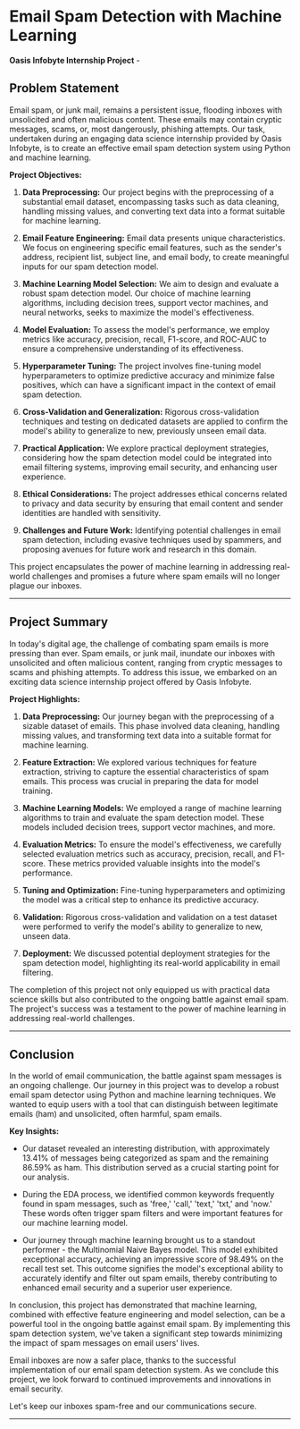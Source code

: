 # Email Spam Detection with Machine Learning

**Oasis Infobyte Internship Project** - 



## Problem Statement

Email spam, or junk mail, remains a persistent issue, flooding inboxes with unsolicited and often malicious content. These emails may contain cryptic messages, scams, or, most dangerously, phishing attempts. Our task, undertaken during an engaging data science internship provided by Oasis Infobyte, is to create an effective email spam detection system using Python and machine learning.

**Project Objectives:**

1. **Data Preprocessing:** Our project begins with the preprocessing of a substantial email dataset, encompassing tasks such as data cleaning, handling missing values, and converting text data into a format suitable for machine learning.

2. **Email Feature Engineering:** Email data presents unique characteristics. We focus on engineering specific email features, such as the sender's address, recipient list, subject line, and email body, to create meaningful inputs for our spam detection model.

3. **Machine Learning Model Selection:** We aim to design and evaluate a robust spam detection model. Our choice of machine learning algorithms, including decision trees, support vector machines, and neural networks, seeks to maximize the model's effectiveness.

4. **Model Evaluation:** To assess the model's performance, we employ metrics like accuracy, precision, recall, F1-score, and ROC-AUC to ensure a comprehensive understanding of its effectiveness.

5. **Hyperparameter Tuning:** The project involves fine-tuning model hyperparameters to optimize predictive accuracy and minimize false positives, which can have a significant impact in the context of email spam detection.

6. **Cross-Validation and Generalization:** Rigorous cross-validation techniques and testing on dedicated datasets are applied to confirm the model's ability to generalize to new, previously unseen email data.

7. **Practical Application:** We explore practical deployment strategies, considering how the spam detection model could be integrated into email filtering systems, improving email security, and enhancing user experience.

8. **Ethical Considerations:** The project addresses ethical concerns related to privacy and data security by ensuring that email content and sender identities are handled with sensitivity.

9. **Challenges and Future Work:** Identifying potential challenges in email spam detection, including evasive techniques used by spammers, and proposing avenues for future work and research in this domain.

This project encapsulates the power of machine learning in addressing real-world challenges and promises a future where spam emails will no longer plague our inboxes.

---

## Project Summary

In today's digital age, the challenge of combating spam emails is more pressing than ever. Spam emails, or junk mail, inundate our inboxes with unsolicited and often malicious content, ranging from cryptic messages to scams and phishing attempts. To address this issue, we embarked on an exciting data science internship project offered by Oasis Infobyte.

**Project Highlights:**

1. **Data Preprocessing:** Our journey began with the preprocessing of a sizable dataset of emails. This phase involved data cleaning, handling missing values, and transforming text data into a suitable format for machine learning.

2. **Feature Extraction:** We explored various techniques for feature extraction, striving to capture the essential characteristics of spam emails. This process was crucial in preparing the data for model training.

3. **Machine Learning Models:** We employed a range of machine learning algorithms to train and evaluate the spam detection model. These models included decision trees, support vector machines, and more.

4. **Evaluation Metrics:** To ensure the model's effectiveness, we carefully selected evaluation metrics such as accuracy, precision, recall, and F1-score. These metrics provided valuable insights into the model's performance.

5. **Tuning and Optimization:** Fine-tuning hyperparameters and optimizing the model was a critical step to enhance its predictive accuracy.

6. **Validation:** Rigorous cross-validation and validation on a test dataset were performed to verify the model's ability to generalize to new, unseen data.

7. **Deployment:** We discussed potential deployment strategies for the spam detection model, highlighting its real-world applicability in email filtering.

The completion of this project not only equipped us with practical data science skills but also contributed to the ongoing battle against email spam. The project's success was a testament to the power of machine learning in addressing real-world challenges.

---

## Conclusion

In the world of email communication, the battle against spam messages is an ongoing challenge. Our journey in this project was to develop a robust email spam detector using Python and machine learning techniques. We wanted to equip users with a tool that can distinguish between legitimate emails (ham) and unsolicited, often harmful, spam emails.

**Key Insights:**

- Our dataset revealed an interesting distribution, with approximately 13.41% of messages being categorized as spam and the remaining 86.59% as ham. This distribution served as a crucial starting point for our analysis.

- During the EDA process, we identified common keywords frequently found in spam messages, such as 'free,' 'call,' 'text,' 'txt,' and 'now.' These words often trigger spam filters and were important features for our machine learning model.

- Our journey through machine learning brought us to a standout performer - the Multinomial Naive Bayes model. This model exhibited exceptional accuracy, achieving an impressive score of 98.49% on the recall test set. This outcome signifies the model's exceptional ability to accurately identify and filter out spam emails, thereby contributing to enhanced email security and a superior user experience.

In conclusion, this project has demonstrated that machine learning, combined with effective feature engineering and model selection, can be a powerful tool in the ongoing battle against email spam. By implementing this spam detection system, we've taken a significant step towards minimizing the impact of spam messages on email users' lives.

Email inboxes are now a safer place, thanks to the successful implementation of our email spam detection system. As we conclude this project, we look forward to continued improvements and innovations in email security.

Let's keep our inboxes spam-free and our communications secure.

---



